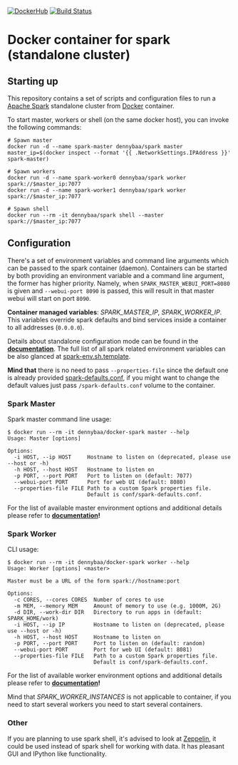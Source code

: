 [![DockerHub](https://img.shields.io/badge/docker-available-blue.svg)](https://hub.docker.com/r/dennybaa/spark) [![Build Status](https://travis-ci.org/dennybaa/docker-spark.svg?branch=master)](https://travis-ci.org/dennybaa/docker-spark)

# Docker container for spark (standalone cluster)

## Starting up

This repository contains a set of scripts and configuration files to run a [Apache Spark](https://spark.apache.org/) standalone cluster from [Docker](https://www.docker.io/) container.

To start master, workers or shell (on the same docker host),  you can invoke the following commands:

```
# Spawn master
docker run -d --name spark-master dennybaa/spark master
master_ip=$(docker inspect --format '{{ .NetworkSettings.IPAddress }}' spark-master)

# Spawn workers
docker run -d --name spark-worker0 dennybaa/spark worker spark://$master_ip:7077
docker run -d --name spark-worker1 dennybaa/spark worker spark://$master_ip:7077

# Spawn shell
docker run --rm -it dennybaa/spark shell --master spark://$master_ip:7077
```

## Configuration

There's a set of environment variables and command line arguments which can be passed to the spark container (daemon). Containers can be started by both providing an environment variable and a command line argument, the former has higher priority. Namely, when `SPARK_MASTER_WEBUI_PORT=8080` is given and `--webui-port 8090` is passed, this will result in that master webui will start on port `8090`.

**Container managed variables**: *SPARK_MASTER_IP*, *SPARK_WORKER_IP*. This variables override spark defaults and bind services inside a container to all addresses (`0.0.0.0`).

Details about standalone configuration mode can be found in the **[documentation](http://spark.apache.org/docs/latest/spark-standalone.html#cluster-launch-scripts)**. The full list of all spark related environment variables can be also glanced at [spark-env.sh.template](https://github.com/apache/spark/blob/master/conf/spark-env.sh.template).


**Mind that** there is no need to pass `--properties-file` since the default one is already provided [spark-defaults.conf](spark-defaults.conf), if you might want to change the default values just pass `/spark-defaults.conf` volume to the container.

### Spark Master

Spark master command line usage:

```
$ docker run --rm -it dennybaa/docker-spark master --help
Usage: Master [options]

Options:
  -i HOST, --ip HOST     Hostname to listen on (deprecated, please use --host or -h)
  -h HOST, --host HOST   Hostname to listen on
  -p PORT, --port PORT   Port to listen on (default: 7077)
  --webui-port PORT      Port for web UI (default: 8080)
  --properties-file FILE Path to a custom Spark properties file.
                         Default is conf/spark-defaults.conf.
```

For the list of available master environment options and additional details please refer to **[documentation](http://spark.apache.org/docs/latest/spark-standalone.html#cluster-launch-scripts)!**

### Spark Worker

CLI usage:

```
$ docker run --rm -it dennybaa/docker-spark worker --help
Usage: Worker [options] <master>

Master must be a URL of the form spark://hostname:port

Options:
  -c CORES, --cores CORES  Number of cores to use
  -m MEM, --memory MEM     Amount of memory to use (e.g. 1000M, 2G)
  -d DIR, --work-dir DIR   Directory to run apps in (default: SPARK_HOME/work)
  -i HOST, --ip IP         Hostname to listen on (deprecated, please use --host or -h)
  -h HOST, --host HOST     Hostname to listen on
  -p PORT, --port PORT     Port to listen on (default: random)
  --webui-port PORT        Port for web UI (default: 8081)
  --properties-file FILE   Path to a custom Spark properties file.
                           Default is conf/spark-defaults.conf.
```

For the list of available worker environment options and additional details please refer to **[documentation](http://spark.apache.org/docs/latest/spark-standalone.html#cluster-launch-scripts)!**

Mind that *SPARK_WORKER_INSTANCES* is not applicable to container, if you need to start several workers you need to start several containers.

### Other

If you are planning to use spark shell, it's advised to look at [Zeppelin](https://zeppelin.incubator.apache.org/), it could be used instead of spark shell for working with data. It has pleasant GUI and IPython like functionality.
